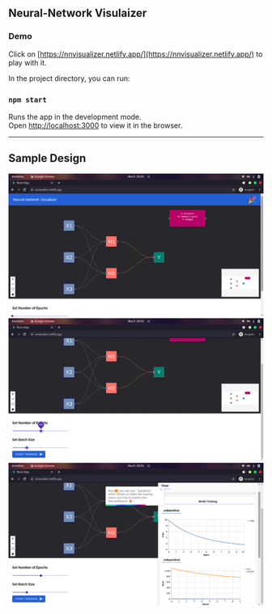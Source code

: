 
## Neural-Network Visulaizer

### Demo

Click on [https://nnvisualizer.netlify.app/](https://nnvisualizer.netlify.app/) to play with it.

In the project directory, you can run:

### `npm start`

Runs the app in the development mode.\
Open [http://localhost:3000](http://localhost:3000) to view it in the browser.

<hr>
<h2><strong>Sample Design</strong></h2>
<img src="mockups/nn1.png"><br>
<img src="mockups/nn2.png"><br>
<img src="mockups/nn3.png">
